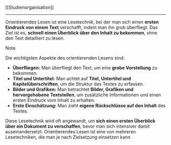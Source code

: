 [[Studienorganisation]]

---

Orientierendes Lesen ist eine Lesetechnik, bei der man sich einen **ersten Eindruck von einem Text** verschafft, indem man ihn grob überfliegt. Das Ziel ist es, **schnell einen Überblick über den Inhalt zu bekommen**, ohne den Text detailliert zu lesen.

> [!NOTE]
> Die wichtigsten Aspekte des orientierenden Lesens sind:
> 
> - **Überfliegen:** Man überfliegt den Text, um eine **grobe Vorstellung** zu bekommen.
> - **Titel und Untertitel:** Man achtet auf **Titel, Untertitel und Kapitelüberschriften**, um die Struktur des Textes zu erfassen.
> - **Bilder und Grafiken:** Man betrachtet **Bilder, Grafiken und hervorgehobene Textstellen**, um zusätzliche Informationen und einen ersten Eindruck vom Inhalt zu erhalten.
> - **Erste Einschätzung:** Man zieht **eigene Rückschlüsse auf den Inhalt** des Textes.

Diese Lesetechnik wird oft angewandt, um **sich einen ersten Überblick über ein Dokument zu verschaffen**, bevor man sich intensiver damit auseinandersetzt. Orientierendes Lesen ist eine von mehreren Lesetechniken, die man je nach Zielsetzung einsetzen kann.
